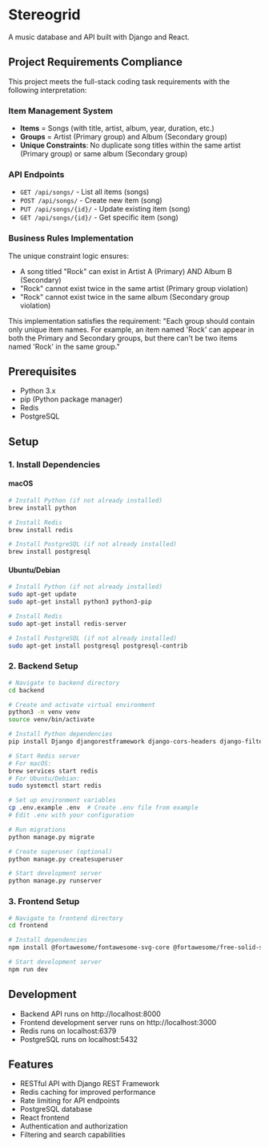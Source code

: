 # Stereogrid

A music database and API built with Django and React.

## Project Requirements Compliance

This project meets the full-stack coding task requirements with the following interpretation:

### Item Management System
- **Items** = Songs (with title, artist, album, year, duration, etc.)
- **Groups** = Artist (Primary group) and Album (Secondary group)
- **Unique Constraints**: No duplicate song titles within the same artist (Primary group) or same album (Secondary group)

### API Endpoints
- `GET /api/songs/` - List all items (songs)
- `POST /api/songs/` - Create new item (song)
- `PUT /api/songs/{id}/` - Update existing item (song)
- `GET /api/songs/{id}/` - Get specific item (song)

### Business Rules Implementation
The unique constraint logic ensures:
- A song titled "Rock" can exist in Artist A (Primary) AND Album B (Secondary)
- "Rock" cannot exist twice in the same artist (Primary group violation)
- "Rock" cannot exist twice in the same album (Secondary group violation)

This implementation satisfies the requirement: "Each group should contain only unique item names. For example, an item named 'Rock' can appear in both the Primary and Secondary groups, but there can't be two items named 'Rock' in the same group."

## Prerequisites

- Python 3.x
- pip (Python package manager)
- Redis
- PostgreSQL

## Setup

### 1. Install Dependencies

#### macOS
```bash
# Install Python (if not already installed)
brew install python

# Install Redis
brew install redis

# Install PostgreSQL (if not already installed)
brew install postgresql
```

#### Ubuntu/Debian
```bash
# Install Python (if not already installed)
sudo apt-get update
sudo apt-get install python3 python3-pip

# Install Redis
sudo apt-get install redis-server

# Install PostgreSQL (if not already installed)
sudo apt-get install postgresql postgresql-contrib
```

### 2. Backend Setup

```bash
# Navigate to backend directory
cd backend

# Create and activate virtual environment
python3 -m venv venv
source venv/bin/activate

# Install Python dependencies
pip install Django djangorestframework django-cors-headers django-filter python-dotenv psycopg2-binary django-redis django-ratelimit

# Start Redis server
# For macOS:
brew services start redis
# For Ubuntu/Debian:
sudo systemctl start redis

# Set up environment variables
cp .env.example .env  # Create .env file from example
# Edit .env with your configuration

# Run migrations
python manage.py migrate

# Create superuser (optional)
python manage.py createsuperuser

# Start development server
python manage.py runserver
```

### 3. Frontend Setup

```bash
# Navigate to frontend directory
cd frontend

# Install dependencies
npm install @fortawesome/fontawesome-svg-core @fortawesome/free-solid-svg-icons @fortawesome/react-fontawesome @radix-ui/react-alert-dialog @radix-ui/react-dialog @radix-ui/react-label @radix-ui/react-select @radix-ui/react-separator @radix-ui/react-slot class-variance-authority clsx lucide-react next react react-dom react-icons swr tailwind-merge @eslint/eslintrc @tailwindcss/postcss @types/node @types/react @types/react-dom eslint eslint-config-next tailwindcss tw-animate-css typescript

# Start development server
npm run dev
```

## Development

- Backend API runs on http://localhost:8000
- Frontend development server runs on http://localhost:3000
- Redis runs on localhost:6379
- PostgreSQL runs on localhost:5432

## Features

- RESTful API with Django REST Framework
- Redis caching for improved performance
- Rate limiting for API endpoints
- PostgreSQL database
- React frontend
- Authentication and authorization
- Filtering and search capabilities